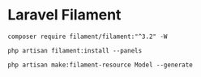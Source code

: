 # Laravel Filament

```
composer require filament/filament:"^3.2" -W
```

```
php artisan filament:install --panels
```

```
php artisan make:filament-resource Model --generate
```